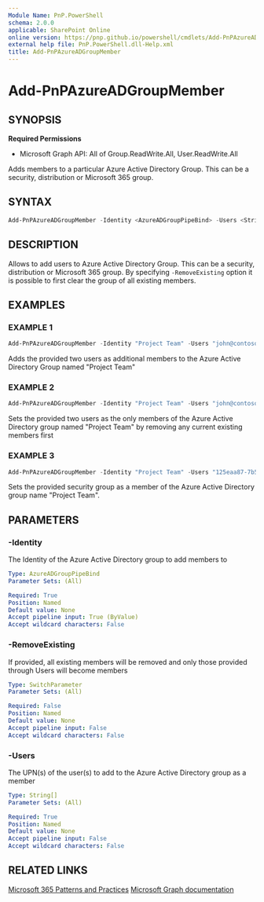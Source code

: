 ```yaml
---
Module Name: PnP.PowerShell
schema: 2.0.0
applicable: SharePoint Online
online version: https://pnp.github.io/powershell/cmdlets/Add-PnPAzureADGroupMember.html
external help file: PnP.PowerShell.dll-Help.xml
title: Add-PnPAzureADGroupMember
---
```

  
# Add-PnPAzureADGroupMember

## SYNOPSIS

**Required Permissions**

  *  Microsoft Graph API: All of Group.ReadWrite.All, User.ReadWrite.All

Adds members to a particular Azure Active Directory Group. This can be a security, distribution or Microsoft 365 group.

## SYNTAX

```powershell
Add-PnPAzureADGroupMember -Identity <AzureADGroupPipeBind> -Users <String[]> [-RemoveExisting] 
```

## DESCRIPTION

Allows to add users to Azure Active Directory Group. This can be a security, distribution or Microsoft 365 group. By specifying `-RemoveExisting` option it is possible to first clear the group of all existing members.

## EXAMPLES

### EXAMPLE 1
```powershell
Add-PnPAzureADGroupMember -Identity "Project Team" -Users "john@contoso.onmicrosoft.com","jane@contoso.onmicrosoft.com"
```

Adds the provided two users as additional members to the Azure Active Directory Group named "Project Team"

### EXAMPLE 2
```powershell
Add-PnPAzureADGroupMember -Identity "Project Team" -Users "john@contoso.onmicrosoft.com","jane@contoso.onmicrosoft.com" -RemoveExisting
```

Sets the provided two users as the only members of the Azure Active Directory group named "Project Team" by removing any current existing members first

### EXAMPLE 3
```powershell
Add-PnPAzureADGroupMember -Identity "Project Team" -Users "125eaa87-7b54-41fd-b30f-2adfa68c4afe"
```

Sets the provided security group as a member of the Azure Active Directory group name "Project Team".

## PARAMETERS

### -Identity
The Identity of the Azure Active Directory group to add members to

```yaml
Type: AzureADGroupPipeBind
Parameter Sets: (All)

Required: True
Position: Named
Default value: None
Accept pipeline input: True (ByValue)
Accept wildcard characters: False
```

### -RemoveExisting
If provided, all existing members will be removed and only those provided through Users will become members

```yaml
Type: SwitchParameter
Parameter Sets: (All)

Required: False
Position: Named
Default value: None
Accept pipeline input: False
Accept wildcard characters: False
```

### -Users
The UPN(s) of the user(s) to add to the Azure Active Directory group as a member

```yaml
Type: String[]
Parameter Sets: (All)

Required: True
Position: Named
Default value: None
Accept pipeline input: False
Accept wildcard characters: False
```

## RELATED LINKS

[Microsoft 365 Patterns and Practices](https://aka.ms/m365pnp)
[Microsoft Graph documentation](https://learn.microsoft.com/graph/api/group-post-members)